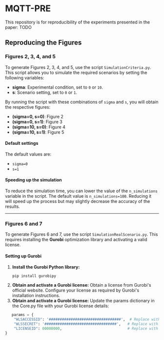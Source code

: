# MQTT-PRE

This repository is for reproducibility of the experiments presented in the paper: TODO

## Reproducing the Figures

### Figures 2, 3, 4, and 5

To generate Figures 2, 3, 4, and 5, use the script `SimulationCriteria.py`. This script allows you to simulate the required scenarios by setting the following variables:

- **sigma**: Experimental condition, set to `0` or `10`.
- **s**: Scenario setting, set to `0` or `1`.

By running the script with these combinations of `sigma` and `s`, you will obtain the respective figures:
- **(sigma=0, s=0)**: Figure 2
- **(sigma=0, s=1)**: Figure 3
- **(sigma=10, s=0)**: Figure 4
- **(sigma=10, s=1)**: Figure 5

#### Default settings
The default values are:
- `sigma=0`
- `s=1`

#### Speeding up the simulation
To reduce the simulation time, you can lower the value of the `n_simulations` variable in the script. The default value is `n_simulations=100`. Reducing it will speed up the process but may slightly decrease the accuracy of the results.

---

### Figures 6 and 7

To generate Figures 6 and 7, use the script `SimulationRealScenario.py`. This requires installing the **Gurobi** optimization library and activating a valid license.

#### Setting up Gurobi
1. **Install the Gurobi Python library:**
   ```bash
   pip install gurobipy
2. **Obtain and activate a Gurobi license:**
   Obtain a license from Gurobi's official website.
   Configure your license as required by Gurobi's installation instructions.
3. **Obtain and activate a Gurobi license:**
   Update the params dictionary in the Core.py file with your Gurobi license details:
```python
   params = {
    "WLSACCESSID": '#################################',  # Replace with your WLSACCESSID
    "WLSSECRET": '#################################',   # Replace with your WLSSECRET
    "LICENSEID": 00000000,                              # Replace with your LICENSEID
}
